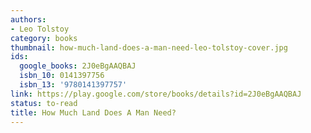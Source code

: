 ```yaml
---
authors:
- Leo Tolstoy
category: books
thumbnail: how-much-land-does-a-man-need-leo-tolstoy-cover.jpg
ids:
  google_books: 2J0eBgAAQBAJ
  isbn_10: 0141397756
  isbn_13: '9780141397757'
link: https://play.google.com/store/books/details?id=2J0eBgAAQBAJ
status: to-read
title: How Much Land Does A Man Need?
---
```

